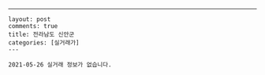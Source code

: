 ---
    layout: post
    comments: true
    title: 전라남도 신안군
    categories: [실거래가]
    ---

    2021-05-26 실거래 정보가 없습니다.

    